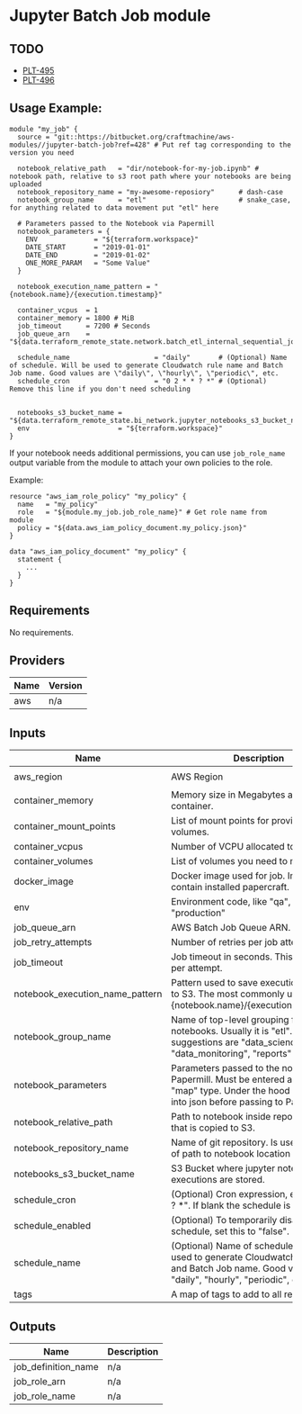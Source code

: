 # Jupyter Batch Job module

## TODO

- [PLT-495](https://craftmachine.atlassian.net/browse/PLT-495)
- [PLT-496](https://craftmachine.atlassian.net/browse/PLT-496)

## Usage Example:

```
module "my_job" {
  source = "git::https://bitbucket.org/craftmachine/aws-modules//jupyter-batch-job?ref=428" # Put ref tag corresponding to the version you need

  notebook_relative_path   = "dir/notebook-for-my-job.ipynb" # notebook path, relative to s3 root path where your notebooks are being uploaded
  notebook_repository_name = "my-awesome-reposiory"      # dash-case
  notebook_group_name      = "etl"                       # snake_case, for anything related to data movement put "etl" here

  # Parameters passed to the Notebook via Papermill
  notebook_parameters = {
    ENV              = "${terraform.workspace}"
    DATE_START       = "2019-01-01"
    DATE_END         = "2019-01-02"
    ONE_MORE_PARAM   = "Some Value"
  }

  notebook_execution_name_pattern = "{notebook.name}/{execution.timestamp}"

  container_vcpus  = 1
  container_memory = 1800 # MiB
  job_timeout      = 7200 # Seconds
  job_queue_arn    = "${data.terraform_remote_state.network.batch_etl_internal_sequential_job_queue_arn}"

  schedule_name                     = "daily"       # (Optional) Name of schedule. Will be used to generate Cloudwatch rule name and Batch Job name. Good values are \"daily\", \"hourly\", \"periodic\", etc.
  schedule_cron                     = "0 2 * * ? *" # (Optional) Remove this line if you don't need scheduling


  notebooks_s3_bucket_name = "${data.terraform_remote_state.bi_network.jupyter_notebooks_s3_bucket_name}"
  env                      = "${terraform.workspace}"
}
```

If your notebook needs additional permissions, you can use `job_role_name` output variable from the module to attach your own policies to the role.

Example:

```
resource "aws_iam_role_policy" "my_policy" {
  name   = "my_policy"
  role   = "${module.my_job.job_role_name}" # Get role name from module
  policy = "${data.aws_iam_policy_document.my_policy.json}"
}

data "aws_iam_policy_document" "my_policy" {
  statement {
    ...
  }
}
```

<!-- BEGINNING OF PRE-COMMIT-TERRAFORM DOCS HOOK -->
## Requirements

No requirements.

## Providers

| Name | Version |
|------|---------|
| aws | n/a |

## Inputs

| Name | Description | Type | Default | Required |
|------|-------------|------|---------|:--------:|
| aws\_region | AWS Region | `string` | `"us-east-1"` | no |
| container\_memory | Memory size in Megabytes allocated to container. | `number` | `1800` | no |
| container\_mount\_points | List of mount points for provided volumes. | `any` | `[]` | no |
| container\_vcpus | Number of VCPU allocated to container. | `number` | `1` | no |
| container\_volumes | List of volumes you need to mount. | `any` | `[]` | no |
| docker\_image | Docker image used for job. Image must contain installed papercraft. | `string` | `""` | no |
| env | Environment code, like "qa", "staging", "production" | `any` | n/a | yes |
| job\_queue\_arn | AWS Batch Job Queue ARN. | `any` | n/a | yes |
| job\_retry\_attempts | Number of retries per job attempt. | `number` | `1` | no |
| job\_timeout | Job timeout in seconds. This timeout is per attempt. | `number` | `3600` | no |
| notebook\_execution\_name\_pattern | Pattern used to save execution outputs to S3. The most commonly used one is "{notebook.name}/{execution.timestamp}" | `any` | n/a | yes |
| notebook\_group\_name | Name of top-level grouping for notebooks. Usually it is "etl". Other suggestions are "data\_science", "data\_monitoring", "reports" | `string` | `"etl"` | no |
| notebook\_parameters | Parameters passed to the notebook via Papermill. Must be entered as terraform "map" type. Under the hood is converted into json before passing to Papermill. | `map(string)` | `{}` | no |
| notebook\_relative\_path | Path to notebook inside repository folder that is copied to S3. | `any` | n/a | yes |
| notebook\_repository\_name | Name of git repository. Is used as a part of path to notebook location on S3. | `any` | n/a | yes |
| notebooks\_s3\_bucket\_name | S3 Bucket where jupyter notebooks and executions are stored. | `any` | n/a | yes |
| schedule\_cron | (Optional) Cron expression, e.g. "0 2 \* \* ? \*". If blank the schedule is not created. | `string` | `""` | no |
| schedule\_enabled | (Optional) To temporarily disable schedule, set this to "false". | `bool` | `true` | no |
| schedule\_name | (Optional) Name of schedule. Will be used to generate Cloudwatch rule name and Batch Job name. Good values are "daily", "hourly", "periodic", etc. | `string` | `"schedule"` | no |
| tags | A map of tags to add to all resources | `map(string)` | `{}` | no |

## Outputs

| Name | Description |
|------|-------------|
| job\_definition\_name | n/a |
| job\_role\_arn | n/a |
| job\_role\_name | n/a |

<!-- END OF PRE-COMMIT-TERRAFORM DOCS HOOK -->

